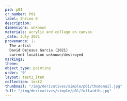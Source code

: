 ```yaml
---
pid: p01
cr_number: P01
label: Shrine 0
description: 
dimensions: unknown
materials: acrylic and collage on canvas
_date: July 2021
provenance: |-
  The artist
  David Dejesus Garcia (2021)
  current location unknown/destroyed
markings: 
theme: 
object_type: painting
order: '0'
layout: test2_item
collection: test2
thumbnail: "/img/derivatives/simple/p01/thumbnail.jpg"
full: "/img/derivatives/simple/p01/fullwidth.jpg"
---
```

